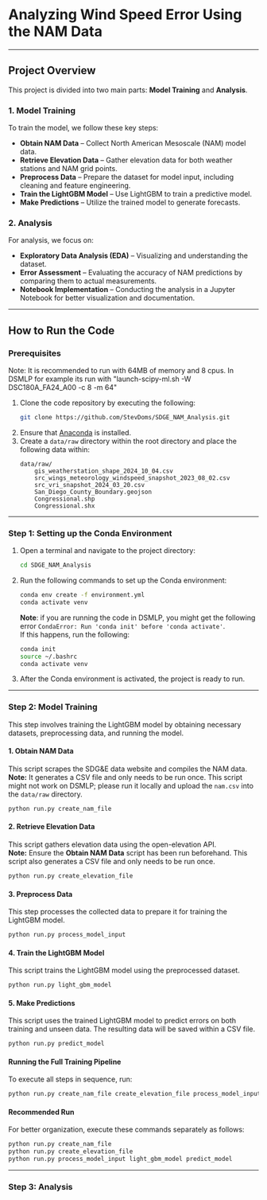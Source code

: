 # Analyzing Wind Speed Error Using the NAM Data

---

## Project Overview  

This project is divided into two main parts: **Model Training** and **Analysis**.  

### 1. Model Training  
To train the model, we follow these key steps:  
- **Obtain NAM Data** – Collect North American Mesoscale (NAM) model data.  
- **Retrieve Elevation Data** – Gather elevation data for both weather stations and NAM grid points.  
- **Preprocess Data** – Prepare the dataset for model input, including cleaning and feature engineering.  
- **Train the LightGBM Model** – Use LightGBM to train a predictive model.  
- **Make Predictions** – Utilize the trained model to generate forecasts.  

### 2. Analysis  
For analysis, we focus on:  
- **Exploratory Data Analysis (EDA)** – Visualizing and understanding the dataset.  
- **Error Assessment** – Evaluating the accuracy of NAM predictions by comparing them to actual measurements.  
- **Notebook Implementation** – Conducting the analysis in a Jupyter Notebook for better visualization and documentation.

---

## How to Run the Code

### Prerequisites
Note: It is recommended to run with 64MB of memory and 8 cpus. In DSMLP for example its run with "launch-scipy-ml.sh -W DSC180A_FA24_A00 -c 8 -m 64"
1. Clone the code repository by executing the following:
   ```bash
   git clone https://github.com/StevDoms/SDGE_NAM_Analysis.git
   ```
3. Ensure that [Anaconda](https://www.anaconda.com/products/distribution) is installed.
4. Create a `data/raw` directory within the root directory and place the following data within:
    ```
    data/raw/
        gis_weatherstation_shape_2024_10_04.csv
        src_wings_meteorology_windspeed_snapshot_2023_08_02.csv
        src_vri_snapshot_2024_03_20.csv
        San_Diego_County_Boundary.geojson
        Congressional.shp
        Congressional.shx
    ```
---

### Step 1: Setting up the Conda Environment

1. Open a terminal and navigate to the project directory:
   ```bash
   cd SDGE_NAM_Analysis
   ```

2. Run the following commands to set up the Conda environment:
   ```bash
   conda env create -f environment.yml
   conda activate venv
   ```
   **Note**: if you are running the code in DSMLP, you might get the following error `CondaError: Run 'conda init' before 'conda activate'`.   
   If this happens, run the following:   

   ```bash
   conda init
   source ~/.bashrc
   conda activate venv
   ```

3. After the Conda environment is activated, the project is ready to run.

---

### Step 2: Model Training  

This step involves training the LightGBM model by obtaining necessary datasets, preprocessing data, and running the model.  

#### 1. Obtain NAM Data  
This script scrapes the SDG&E data website and compiles the NAM data.  
**Note:** It generates a CSV file and only needs to be run once. This script might not work on DSMLP; please run it locally and upload the `nam.csv` into the `data/raw` directory.   
  ```bash
  python run.py create_nam_file
  ```

#### 2. Retrieve Elevation Data
This script gathers elevation data using the open-elevation API.   
**Note:** Ensure the **Obtain NAM Data** script has been run beforehand. This script also generates a CSV file and only needs to be run once.
  ```bash
  python run.py create_elevation_file
  ```

#### 3. Preprocess Data
This step processes the collected data to prepare it for training the LightGBM model.
  ```bash
  python run.py process_model_input
  ```

#### 4. Train the LightGBM Model
This script trains the LightGBM model using the preprocessed dataset.
  ```bash
  python run.py light_gbm_model
  ```

#### 5. Make Predictions
This script uses the trained LightGBM model to predict errors on both training and unseen data. The resulting data will be saved within a CSV file.
  ```bash
  python run.py predict_model
  ```

#### Running the Full Training Pipeline
To execute all steps in sequence, run:
  ```bash
  python run.py create_nam_file create_elevation_file process_model_input light_gbm_model predict_model
  ```

#### Recommended Run
For better organization, execute these commands separately as follows:
  ```bash
  python run.py create_nam_file 
  python run.py create_elevation_file 
  python run.py process_model_input light_gbm_model predict_model
  ```
---

### Step 3: Analysis
